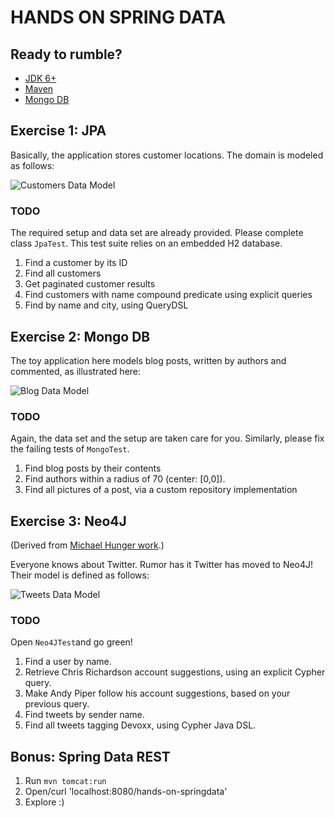 # HANDS ON SPRING DATA

## Ready to rumble?

 * [JDK 6+](http://www.oracle.com/technetwork/java/javase/downloads/index.html)
 * [Maven](http://maven.apache.org/download.html)
 * [Mongo DB](http://www.mongodb.org/downloads)

## Exercise 1: JPA

Basically, the application stores customer locations.
The domain is modeled as follows:

![Customers Data Model](https://raw.github.com/ericbottard/hands-on-spring-data/master/src/etc/doc/diagram-customers.png)


### TODO

The required setup and data set are already provided.
Please complete class `JpaTest`. This test suite relies on an embedded H2 database.

   1. Find a customer by its ID
   1. Find all customers
   1. Get paginated customer results
   1. Find customers with name compound predicate using explicit queries
   1. Find by name and city, using QueryDSL

## Exercise 2: Mongo DB

The toy application here models blog posts, written by authors and commented,
as illustrated here:

![Blog Data Model](https://raw.github.com/ericbottard/hands-on-spring-data/master/src/etc/doc/diagram-blog.png)


### TODO

Again, the data set and the setup are taken care for you.
Similarly, please fix the failing tests of `MongoTest`.

   1. Find blog posts by their contents
   1. Find authors within a radius of 70 (center: [0,0]).
   1. Find all pictures of a post, via a custom repository implementation


## Exercise 3: Neo4J

(Derived from [Michael Hunger work](https://github.com/jexp/sdn-twitter-graph).)

Everyone knows about Twitter. Rumor has it Twitter has moved to Neo4J! 
Their model is defined as follows:

![Tweets Data Model](https://raw.github.com/ericbottard/hands-on-spring-data/master/src/etc/doc/diagram-tweets.png)


### TODO

Open `Neo4JTest`and go green!

   1. Find a user by name.
   1. Retrieve Chris Richardson account suggestions, using an explicit Cypher query.
   1. Make Andy Piper follow his account suggestions, based on your previous query.
   1. Find tweets by sender name.
   1. Find all tweets tagging Devoxx, using Cypher Java DSL.



## Bonus: Spring Data REST

   1. Run `mvn tomcat:run`
   1. Open/curl 'localhost:8080/hands-on-springdata'
   1. Explore :)
